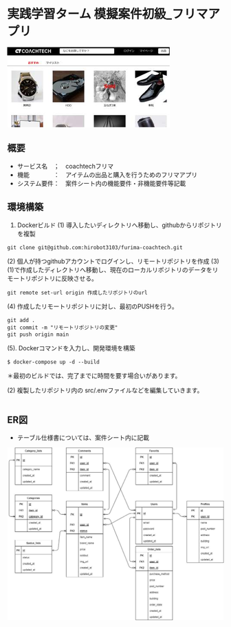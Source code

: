 # 実践学習ターム 模擬案件初級_フリマアプリ 

<img src='./doc/img/topimg.jpg'> 
 
## 概要 
- サービス名　；　coachtechフリマ
- 機能　　　　：　アイテムの出品と購入を行うためのフリマアプリ
- システム要件：　案件シート内の機能要件・非機能要件等記載
 
 
## 環境構築  
1. Dockerビルド 
(1) 導入したいディレクトリへ移動し、githubからリポジトリを複製
```
git clone git@github.com:hirobot3103/furima-coachtech.git
```
(2) 個人が持つgithubアカウントでログインし、リモートリポジトリを作成
(3) (1)で作成したディレクトリへ移動し、現在のローカルリポジトリのデータをリモートリポジトリに反映させる。
```
git remote set-url origin 作成したリポジトリのurl
```
(4) 作成したリモートリポジトリに対し、最初のPUSHを行う。
```
git add .
git commit -m "リモートリポジトリの変更"
git push origin main
```
(5). Dockerコマンドを入力し、開発環境を構築
```
$ docker-compose up -d --build
```
＊最初のビルドでは、完了までに時間を要す場合いがあります。  

(2) 複製したリポジトリ内の src/.envファイルなどを編集していきます。
```

```


## ER図
- テーブル仕様書については、案件シート内に記載
<img src="./doc/img/erimg.jpg">




